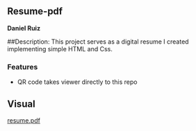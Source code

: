 ## Resume-pdf
**Daniel Ruiz**

##Description:
This project serves as a digital resume I created implementing simple HTML and Css.
### Features
- QR code takes viewer directly to this repo

## Visual
[resume.pdf](https://github.com/Ruiz0430/Me/files/14831038/resume.pdf)
